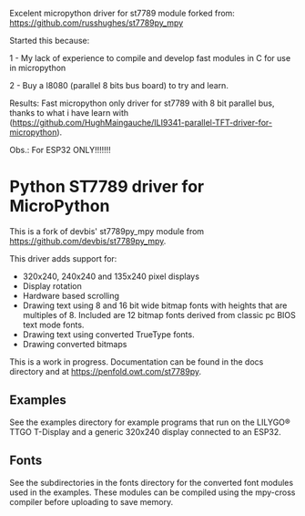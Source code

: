 Excelent micropython driver for st7789 module forked from:
https://github.com/russhughes/st7789py_mpy

Started this because:

   1 - My lack of experience to compile and develop fast modules in C for use in micropython
   
   2 - Buy a I8080 (parallel 8 bits bus board) to try and learn.

Results:
  Fast micropython only driver for st7789 with 8 bit parallel bus, thanks to what i have learn with (https://github.com/HughMaingauche/ILI9341-parallel-TFT-driver-for-micropython).
  
  Obs.: For ESP32 ONLY!!!!!!!

Python ST7789 driver for MicroPython
====================================

This is a fork of devbis' st7789py_mpy module from
https://github.com/devbis/st7789py_mpy.

This driver adds support for:

- 320x240, 240x240 and 135x240 pixel displays
- Display rotation
- Hardware based scrolling
- Drawing text using 8 and 16 bit wide bitmap fonts with heights that are
  multiples of 8.  Included are 12 bitmap fonts derived from classic pc
  BIOS text mode fonts.
- Drawing text using converted TrueType fonts.
- Drawing converted bitmaps

This is a work in progress. Documentation can be found in the docs directory
and at https://penfold.owt.com/st7789py.


Examples
--------

See the examples directory for example programs that run on the LILYGO® TTGO T-Display and
a generic 320x240 display connected to an ESP32.

Fonts
-----

See the subdirectories in the fonts directory for the converted font modules
used in the examples. These modules can be compiled using the mpy-cross
compiler before uploading to save memory.
